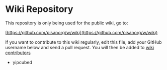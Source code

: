 # Wiki Repository

This repository is only being used for the public wiki, go to:

[https://github.com/pisanorg/w/wiki](https://github.com/pisanorg/w/wiki)

If you want to contribute to this wiki regularly, edit this file, add your GitHub username below and send a pull request.
You will then be added to [wiki contributors](https://github.com/orgs/pisanorg/teams/wiki-contributors/members)

- yipcubed

